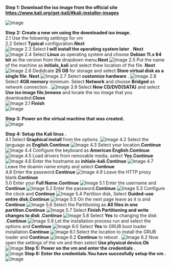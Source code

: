 **Step 1: Download the iso image from the official site https://www.kali.org/get-kali/#kali-installer-images**

![Image](https://github.com/user-attachments/assets/f707939e-cc28-4262-95fe-1df34c12ded3)

**Step 2: Create a new vm using the downloaded iso image.<br>** 
      2.1 Use the folowintg settiings for vm  
      2.2 Select **Typical** configuration.**Next**      
![Image](https://github.com/user-attachments/assets/9ed1bc69-9686-4d32-9778-2f0aec55c400)
      2.3 Select **I will install the operating system later** . **Next**  
![Image](https://github.com/user-attachments/assets/07415f2a-17a8-468d-b93d-083c828e3e92)
      2.4 Select **Linux** as operating system and choose **Debian 11.x 64 bit**  as the version from the dropdown menu.**Next**
![Image](https://github.com/user-attachments/assets/87d2a0a0-3fae-4552-aa9c-d93110190226)
      2.5 Put the name of the machine as **initials_kali** and select thew location of the file .**Next**
![Image](https://github.com/user-attachments/assets/69bbfaee-92d1-490c-8935-5220d720a71a)
      2.6 Dedidcate **25 GB** for storage and select **Store virtual disk as a single file**. **Next**
![Image](https://github.com/user-attachments/assets/618cde82-880c-4a2c-8984-2dad9e0ec8b8)
      2.7 Select **customize hardware** .
![Image](https://github.com/user-attachments/assets/fb542b20-49be-41c4-a8f1-394c63c50662)
      2.8 Select **4GB memory** minimum. Select **Network** and choose **Bridged** as network connection .
![Image](https://github.com/user-attachments/assets/b1ba9391-b042-4928-9bcf-6f25a1909d1a)
      3.9 Select **New CD/DVD(SATA)** and select **Use iso image file**,**browse** and locate the iso image that you downloaded.**Close**      
![Image](https://github.com/user-attachments/assets/f6cb65f7-c2e8-4239-8db3-e5e10c0c6e82)
      3.1 **Finish**<br>
![Image](https://github.com/user-attachments/assets/25b33667-a2b8-493d-a239-3093b6d21feb)

**Step 3: Power on the virtual machine that was created.<br>** 
![Image](https://github.com/user-attachments/assets/c04ab5f7-ddf4-4765-a5db-010e1c055eca)

**Step 4: Setup the Kali linux .<br>** 
      4.1 Select **Graphical install** from the options.
![Image](https://github.com/user-attachments/assets/f73e42ba-5fd2-4b2d-bd97-7d580397f59b)
      4.2 Select the language as **English**.**Continue**
![Image](https://github.com/user-attachments/assets/9fe9b8ed-49ed-4426-8d86-b8d0f85b652a)
      4.3 Select your location.**Continue**
![Image](https://github.com/user-attachments/assets/ecfd78db-6707-45d5-804e-aa11a74824e6)
      4.4 Configure the keyboard as **American English**.**Continue**
![Image](https://github.com/user-attachments/assets/8fa89990-35f0-4bb8-b18b-47edbf85d55b)
      4.5 Load drivers from removable media, select **Yes**.**Continue**
![Image](https://github.com/user-attachments/assets/b2e1ab35-9caa-4072-9a5f-01f350c90843)
      4.6 Enter the hostname as **initials-kali**.**Continue**
![Image](https://github.com/user-attachments/assets/5a0bf8d7-f94c-464b-bca7-f65b377d4afa)
      4.7 Leave the doamin name empty and select **Continue**<br>
      4.8 Enter the password.**Continue**
![Image](https://github.com/user-attachments/assets/6e9eb317-bb46-4938-b275-01532415c8cf)
      4.9 Leave the HTTP proxy blank.**Continue**<br>
      5.0 Enter your **Full Name**.**Continue**
![Image](https://github.com/user-attachments/assets/a2bc9fc1-234f-4fee-9a14-61a11964231a)
      5.1 Enter the username and **Continue**
![Image](https://github.com/user-attachments/assets/7643b21c-eba7-4446-9d99-aa4067bf9e85)
      5.2 Enter the password.**Continue**
![Image](https://github.com/user-attachments/assets/a05a5482-7cb9-4f69-a89b-15d24b6ff43a)
      5.3 Configure the clock and **Continue**
![Image](https://github.com/user-attachments/assets/ee8c3f38-f159-4b3b-a335-9b0a8ca39394)
      5.4 Partition disk, Select **Guided-use entire disk.Continue**
![Image](https://github.com/user-attachments/assets/eb8477b9-0ef3-40ca-9f45-9d7643d412e9)
      5.5 On the next page leave as it is and  **Continue**
![Image](https://github.com/user-attachments/assets/edc31016-0695-4ba2-9af8-f761c1a2db43)
      5.6 Select the Partitioning as **All files in one partition.Continue**
![Image](https://github.com/user-attachments/assets/41ca1009-de41-40a2-a1bc-b79c73632873)
      5.7 Select **Finish Partitioning and write changes to disk .Continue**
![Image](https://github.com/user-attachments/assets/660333a0-08bd-41be-b6ca-04e25d485be2)
      5.8 Select **Yes** to changing the disk .**Continue**
![Image](https://github.com/user-attachments/assets/d8476aa8-dd21-4a36-a9d1-0e3f1d8513c7)
      5.9 Let the installation process run and select the options and **Continue**
![Image](https://github.com/user-attachments/assets/f4b18f95-16c9-40ba-9b10-e84aa64f1622)
      6.0 Select **Yes** to GRUB boot loader installation.**Continue**
![Image](https://github.com/user-attachments/assets/e6292944-3ffa-4654-9789-f5cadc4bd262)
      6.1 Select the location to install the GRUB loader and **Continue**
![Image](https://github.com/user-attachments/assets/81337db7-99d5-4b6f-be06-3cf9b48839de)
      6.2 **Continue** to reboot .
![Image](https://github.com/user-attachments/assets/ded585c3-9c86-42e9-88fc-eb7a388bcf8b)
      6.2 Now open the settings of the vm and then select **Use physical device.Ok**
![Image](https://github.com/user-attachments/assets/eeccdf67-5cdd-40a8-bbaf-09895d5e23b8)
**Step 5: Power on the vm and enter the credentials .<br>** 
![Image](https://github.com/user-attachments/assets/298cd211-0087-4a17-a183-044ca6db74ec)
**Step 6: Enter the credentials.You have succesfully setup the vm  .<br>** 
![Image](https://github.com/user-attachments/assets/381400b0-0bbc-4545-8b92-e3bf1b1f23d6)


